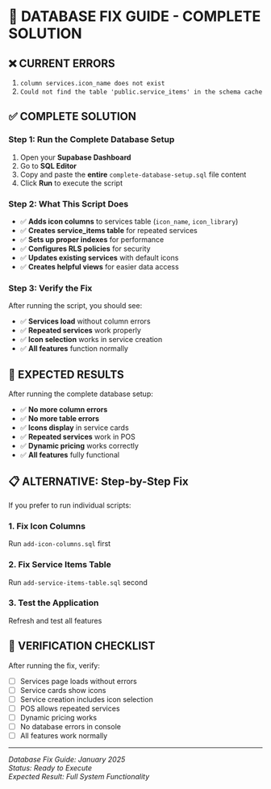# 🔧 **DATABASE FIX GUIDE - COMPLETE SOLUTION**

## ❌ **CURRENT ERRORS**
1. `column services.icon_name does not exist`
2. `Could not find the table 'public.service_items' in the schema cache`

## ✅ **COMPLETE SOLUTION**

### **Step 1: Run the Complete Database Setup**
1. Open your **Supabase Dashboard**
2. Go to **SQL Editor**
3. Copy and paste the **entire** `complete-database-setup.sql` file content
4. Click **Run** to execute the script

### **Step 2: What This Script Does**
- ✅ **Adds icon columns** to services table (`icon_name`, `icon_library`)
- ✅ **Creates service_items table** for repeated services
- ✅ **Sets up proper indexes** for performance
- ✅ **Configures RLS policies** for security
- ✅ **Updates existing services** with default icons
- ✅ **Creates helpful views** for easier data access

### **Step 3: Verify the Fix**
After running the script, you should see:
- ✅ **Services load** without column errors
- ✅ **Repeated services** work properly
- ✅ **Icon selection** works in service creation
- ✅ **All features** function normally

## 🚀 **EXPECTED RESULTS**

After running the complete database setup:
- ✅ **No more column errors**
- ✅ **No more table errors**
- ✅ **Icons display** in service cards
- ✅ **Repeated services** work in POS
- ✅ **Dynamic pricing** works correctly
- ✅ **All features** fully functional

## 📋 **ALTERNATIVE: Step-by-Step Fix**

If you prefer to run individual scripts:

### **1. Fix Icon Columns**
Run `add-icon-columns.sql` first

### **2. Fix Service Items Table**
Run `add-service-items-table.sql` second

### **3. Test the Application**
Refresh and test all features

## 🎯 **VERIFICATION CHECKLIST**

After running the fix, verify:
- [ ] Services page loads without errors
- [ ] Service cards show icons
- [ ] Service creation includes icon selection
- [ ] POS allows repeated services
- [ ] Dynamic pricing works
- [ ] No database errors in console
- [ ] All features work normally

---

*Database Fix Guide: January 2025*  
*Status: Ready to Execute*  
*Expected Result: Full System Functionality*

